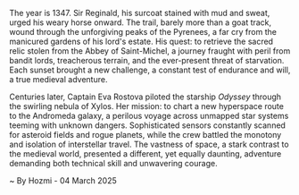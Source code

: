 
The year is 1347.  Sir Reginald, his surcoat stained with mud and sweat, urged his weary horse onward.  The trail, barely more than a goat track, wound through the unforgiving peaks of the Pyrenees, a far cry from the manicured gardens of his lord's estate.  His quest: to retrieve the sacred relic stolen from the Abbey of Saint-Michel, a journey fraught with peril from bandit lords, treacherous terrain, and the ever-present threat of starvation. Each sunset brought a new challenge, a constant test of endurance and will, a true medieval adventure.


Centuries later, Captain Eva Rostova piloted the starship *Odyssey* through the swirling nebula of Xylos.  Her mission: to chart a new hyperspace route to the Andromeda galaxy, a perilous voyage across unmapped star systems teeming with unknown dangers.  Sophisticated sensors constantly scanned for asteroid fields and rogue planets, while the crew battled the monotony and isolation of interstellar travel.  The vastness of space, a stark contrast to the medieval world, presented a different, yet equally daunting, adventure demanding both technical skill and unwavering courage.

~ By Hozmi - 04 March 2025
